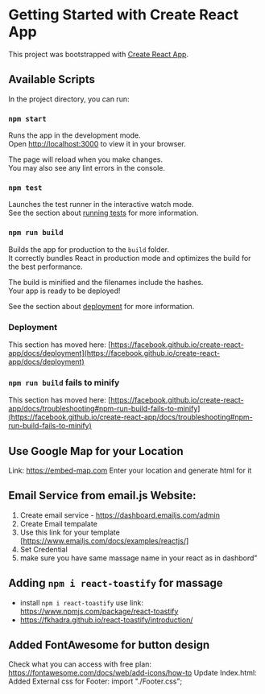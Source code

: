 # Getting Started with Create React App

This project was bootstrapped with [Create React App](https://github.com/facebook/create-react-app).

## Available Scripts

In the project directory, you can run:

### `npm start`

Runs the app in the development mode.\
Open [http://localhost:3000](http://localhost:3000) to view it in your browser.

The page will reload when you make changes.\
You may also see any lint errors in the console.

### `npm test`

Launches the test runner in the interactive watch mode.\
See the section about [running tests](https://facebook.github.io/create-react-app/docs/running-tests) for more information.

### `npm run build`

Builds the app for production to the `build` folder.\
It correctly bundles React in production mode and optimizes the build for the best performance.

The build is minified and the filenames include the hashes.\
Your app is ready to be deployed!

See the section about [deployment](https://facebook.github.io/create-react-app/docs/deployment) for more information.

### Deployment

This section has moved here: [https://facebook.github.io/create-react-app/docs/deployment](https://facebook.github.io/create-react-app/docs/deployment)

### `npm run build` fails to minify

This section has moved here: [https://facebook.github.io/create-react-app/docs/troubleshooting#npm-run-build-fails-to-minify](https://facebook.github.io/create-react-app/docs/troubleshooting#npm-run-build-fails-to-minify)


## Use Google Map for your Location
Link: https://embed-map.com
Enter your location and generate html for it


## Email Service from email.js Website:
1. Create email service - https://dashboard.emailjs.com/admin
2. Create Email tempalate
3. Use this link for your template [https://www.emailjs.com/docs/examples/reactjs/]
3. Set Credential 
4. make sure you have same massage name in your react as in dashbord"

## Adding `npm i react-toastify` for massage
- install `npm i react-toastify` use link: https://www.npmjs.com/package/react-toastify
- https://fkhadra.github.io/react-toastify/introduction/

## Added FontAwesome for button design
Check what you can access with free plan: https://fontawesome.com/docs/web/add-icons/how-to
Update Index.html: 
    <script src="https://kit.fontawesome.com/03cfaf9c5d.js" crossorigin="anonymous"></script>
Added External css for Footer: 
            import "./Footer.css";
